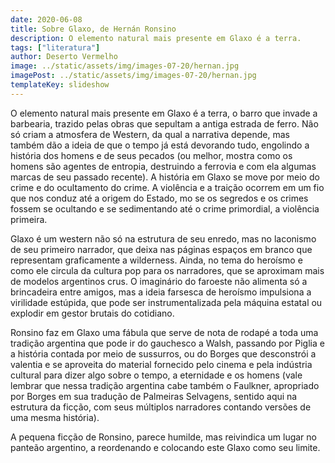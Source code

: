 ```yaml
---
date: 2020-06-08
title: Sobre Glaxo, de Hernán Ronsino
description: O elemento natural mais presente em Glaxo é a terra.
tags: ["literatura"]
author: Deserto Vermelho
image: ../static/assets/img/images-07-20/hernan.jpg
imagePost: ../static/assets/img/images-07-20/hernan.jpg
templateKey: slideshow
---
```


O elemento natural mais presente em Glaxo é a terra, o barro que invade a barbearia, trazido pelas obras que sepultam a antiga estrada de ferro. Não só criam a atmosfera de Western, da qual a narrativa depende, mas também dão a ideia de que o tempo já está devorando tudo, engolindo a história dos homens e de seus pecados (ou melhor, mostra como os homens são agentes de entropia, destruindo a ferrovia e com ela algumas marcas de seu passado recente). A história em Glaxo se move por meio do crime e do ocultamento do crime. A violência e a traição ocorrem em um fio que nos conduz até a origem do Estado, mo se os segredos e os crimes fossem se ocultando e se sedimentando até o crime primordial, a violência primeira.

Glaxo é um western não só na estrutura de seu enredo, mas no laconismo de seu primeiro narrador, que deixa nas páginas espaços em branco que representam graficamente a wilderness. Ainda, no tema do heroísmo e como ele circula da cultura pop para os narradores, que se aproximam mais de modelos argentinos crus. O imaginário do faroeste não alimenta só a brincadeira entre amigos, mas a ideia farsesca de heroísmo impulsiona a virilidade estúpida, que pode ser instrumentalizada pela máquina estatal ou explodir em gestor brutais do cotidiano.

Ronsino faz em Glaxo uma fábula que serve de nota de rodapé a toda uma tradição argentina que pode ir do gauchesco a Walsh, passando por Piglia e a história contada por meio de sussurros, ou do Borges que desconstrói a valentia e se aproveita do material fornecido pelo cinema e pela indústria cultural para dizer algo sobre o tempo, a eternidade e os homens (vale lembrar que nessa tradição argentina cabe também o Faulkner, apropriado por Borges em sua tradução de Palmeiras Selvagens, sentido aqui na estrutura da ficção, com seus múltiplos narradores contando versões de uma mesma história).

A pequena ficção de Ronsino, parece humilde, mas reivindica um lugar no panteão argentino, a reordenando e colocando este Glaxo como seu limite.